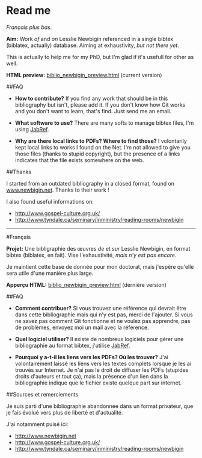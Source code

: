 # Read me
*Français plus bas.*

**Aim:** Work *of* and *on* Lesslie Newbigin referenced in a single bibtex (biblatex, actually) database.
Aiming at exhaustivity, *but not there yet*.

This is actually to help me for my PhD, but I'm glad if it's usefull for other as well.

**HTML preview:** [biblio_newbigin_preview.html](http://htmlpreview.github.io/?https://raw.github.com/olivierkes/newbigin/master/biblio_newbigin_preview.html) (current version)

##FAQ

+ **How to contribute?** If you find any work that should be in this bibliography but isn't, please add it. If you don't know how Git works and you don't want to learn, that's find. Just send me an email.

+ **What software to use?** There are many softs to manage bibtex files, I'm using [JabRef](http://jabref.sourceforge.net/).

+ **Why are there local links to PDFs? Where to find those?** I volontarily kept local links to works I found on the Net. I'm not allowed to give you those files (thanks to stupid copyright), but the presence of a links indicates that the file exists somewhere on the web.


##Thanks

I started from an outdated bibliography in a closed format, found on www.newbigin.net. Thanks to their work !

I also found useful informations on:

+ http://www.gospel-culture.org.uk/
+ http://www.tyndale.ca/seminary/inministry/reading-rooms/newbigin

-----

#Français

**Projet:** Une bibligraphie des œuvres *de* et *sur* Lesslie Newbigin, en format bibtex (biblatex, en fait).
Vise l'exhaustivité, *mais n'y est pas encore*.

Je maintient cette base de donnée pour mon doctorat, mais j'espère qu'elle sera utile d'une manière plus large.

**Apperçu HTML:** [biblio_newbigin_preview.html](http://htmlpreview.github.io/?https://raw.github.com/olivierkes/newbigin/master/biblio_newbigin_preview.html) (dernière version)

##FAQ

+ **Comment contribuer?** Si vous trouvez une référence qui devrait être dans cette bibliographie mais qui n'y est pas, merci de l'ajouter. Si vous ne savez pas comment Git fonctionne et ne voulez pas apprendre, pas de problèmes, envoyez moi un mail avec la référence.

+ **Quel logiciel utiliser?** Il existe de nombreux logiciels pour gérer une bibliographie au format bibtex, j'utilise [JabRef](http://jabref.sourceforge.net/).

+ **Pourquoi y a-t-il les liens vers les PDFs? Où les trouver?** J'ai volontairement laissé les liens vers les textes complets lorsque je les ai trouvés sur Internet. Je n'ai pas le droit de diffuser les PDFs (stupides droits d'auteurs et tout ça), mais la présence d'un lien dans la bibliographie indique que le fichier existe quelque part sur internet.

##Sources et remerciements

Je suis parti d'une bibliographie abandonnée dans un format privateur, que je fais évolué vers plus de liberté et d'actualité.

J'ai notamment puisé ici:

+ http://www.newbigin.net
+ http://www.gospel-culture.org.uk/
+ http://www.tyndale.ca/seminary/inministry/reading-rooms/newbigin 

